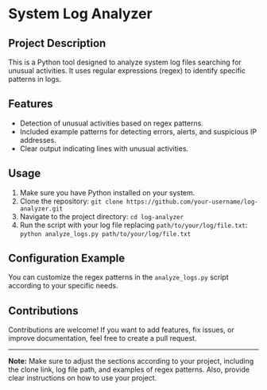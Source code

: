 # System Log Analyzer

## Project Description

This is a Python tool designed to analyze system log files searching for unusual activities. It uses regular expressions (regex) to identify specific patterns in logs.

## Features

- Detection of unusual activities based on regex patterns.
- Included example patterns for detecting errors, alerts, and suspicious IP addresses.
- Clear output indicating lines with unusual activities.

## Usage

1. Make sure you have Python installed on your system.
2. Clone the repository: `git clone https://github.com/your-username/log-analyzer.git`
3. Navigate to the project directory: `cd log-analyzer`
4. Run the script with your log file replacing `path/to/your/log/file.txt`: `python analyze_logs.py path/to/your/log/file.txt`

## Configuration Example

You can customize the regex patterns in the `analyze_logs.py` script according to your specific needs.

## Contributions

Contributions are welcome! If you want to add features, fix issues, or improve documentation, feel free to create a pull request.


---

**Note:** Make sure to adjust the sections according to your project, including the clone link, log file path, and examples of regex patterns. Also, provide clear instructions on how to use your project.


